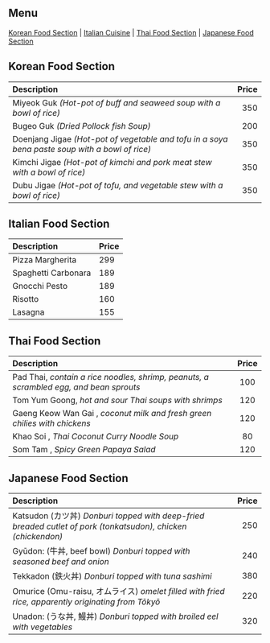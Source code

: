## Menu

[Korean Food Section](#korean-food-section) | [Italian Cuisine](#italian-food-section) | [Thai Food Section](#thai-food-section) | [Japanese Food Section](#japanese-food-section)

## Korean Food Section
| Description                                                                                    | Price |
|:-----------------------------------------------------------------------------------------------|------:|
| Miyeok Guk *(Hot-pot of buff and seaweed soup with a bowl of rice)*                            |   350 |
| Bugeo Guk *(Dried Pollock fish Soup)*                                                          |   200 |
| Doenjang Jigae *(Hot-pot of vegetable and tofu in a soya bena paste soup with a bowl of rice)* |   350 |
| Kimchi Jigae *(Hot-pot of kimchi and pork meat stew with a bowl of rice)*                      |   350 |
| Dubu Jigae *(Hot-pot of tofu, and vegetable stew with a bowl of rice)*                         |   350 |

## Italian Food Section
| Description                                  | Price              |
|:--------------------------------------|--------------------|
| Pizza Margherita | 299 |
| Spaghetti Carbonara | 189 |
| Gnocchi Pesto | 189 |
| Risotto | 160 |
| Lasagna | 155 |

## Thai Food Section
| Description                                                                            | Price |
|:---------------------------------------------------------------------------------------|:-----:|
| Pad Thai, *contain a rice noodles, shrimp, peanuts, a scrambled egg, and bean sprouts* |  100  |
| Tom Yum Goong, *hot and sour Thai soups with shrimps*                                  |  120  |
| Gaeng Keow Wan Gai , *coconut milk and fresh green chilies with chickens*              |  120  |
| Khao Soi , *Thai Coconut Curry Noodle Soup*                                            |  80   |
| Som Tam , *Spicy Green Papaya Salad*                                                   |  120  |

## Japanese Food Section
| Description                                                                                                    | Price |
|:---------------------------------------------------------------------------------------------------------------|------:|
| Katsudon (カツ丼) *Donburi topped with deep-fried breaded cutlet of pork (tonkatsudon), chicken (chickendon)*     |   250 |
| Gyūdon: (牛丼, beef bowl) *Donburi topped with seasoned beef and onion*                                          |   240 |
| Tekkadon (鉄火丼) *Donburi topped with tuna sashimi*                                                              |   380 |
| Omurice (Omu-raisu, オムライス) *omelet filled with fried rice, apparently originating from Tōkyō*                  |   220 |
| Unadon: (うな丼, 鰻丼) *Donburi topped with broiled eel with vegetables*                                            |   320 |

